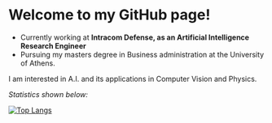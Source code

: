 # Welcome to my GitHub page!

- Currently working at  <b>Intracom Defense, as an Artificial Intelligence Research Engineer</b>
- Pursuing my masters degree in Business administration at the University of Athens.

I am interested in A.I. and its applications in Computer Vision and Physics.

<i>Statistics shown below:</i>

[![Top Langs](https://github-readme-stats.vercel.app/api/top-langs/?username=ChristosTrimas&layout=compact&theme=merko)](https://github.com/anuraghazra/github-readme-stats)
